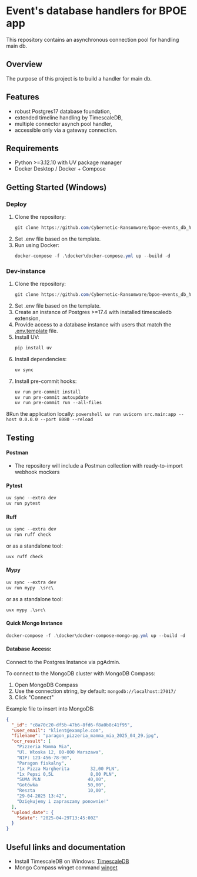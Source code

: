 # Event's database handlers for BPOE app
This repository contains an asynchronous connection pool for handling main db.

## Overview
The purpose of this project is to build a handler for main db.

## Features
- robust Postgres17 database foundation,
- extended timeline handling by TimescaleDB,
- multiple connector asynch pool handler,
- accessible only via a gateway connection.

## Requirements
- Python >=3.12.10 with UV package manager
- Docker Desktop / Docker + Compose

## Getting Started (Windows)
### Deploy
1. Clone the repository:
      ```powershell
      git clone https://github.com/Cybernetic-Ransomware/bpoe-events_db_handler.git
      ```
2. Set .env file based on the template.
3. Run using Docker:
      ```powershell
      docker-compose -f .\docker\docker-compose.yml up --build -d
      ```
### Dev-instance
1. Clone the repository:
      ```powershell
      git clone https://github.com/Cybernetic-Ransomware/bpoe-events_db_handler.git
      ```
2. Set .env file based on the template.
3. Create an instance of Postgres >=17.4 with installed timescaledb extension,
4. Provide access to a database instance with users that match the [.env.template](docker/.env.template) file.
5. Install UV:
      ```powershell
      pip install uv
      ```
6. Install dependencies:
      ```powershell
      uv sync
      ```
7. Install pre-commit hooks:
      ```powershell
      uv run pre-commit install
      uv run pre-commit autoupdate
      uv run pre-commit run --all-files
      ```
8Run the application locally:
      ```powershell
      uv run uvicorn src.main:app --host 0.0.0.0 --port 8080 --reload
      ```

## Testing
#### Postman
- The repository will include a Postman collection with ready-to-import webhook mockers

#### Pytest
```powershell
uv sync --extra dev
uv run pytest
```

#### Ruff
```powershell
uv sync --extra dev
uv run ruff check
```
or as a standalone tool:
```powershell
uvx ruff check
```

#### Mypy
```powershell
uv sync --extra dev
uv run mypy .\src\
```
or as a standalone tool:
```powershell
uvx mypy .\src\
```

#### Quick Mongo Instance
```powershell
docker-compose -f .\docker\docker-compose-mongo-pg.yml up --build -d
```

#### Database Access:
Connect to the Postgres Instance via pgAdmin.

To connect to the MongoDB cluster with MongoDB Compass:
1. Open MongoDB Compass
2. Use the connection string, by default: `mongodb://localhost:27017/`
3. Click "Connect"

Example file to insert into MongoDB:
```json
{
  "_id": "c8a70c20-df5b-47b6-8fd6-f8a0b8c41f95",
  "user_email": "klient@example.com",
  "filename": "paragon_pizzeria_mamma_mia_2025_04_29.jpg",
  "ocr_result": [
    "Pizzeria Mamma Mia",
    "Ul. Włoska 12, 00-000 Warszawa",
    "NIP: 123-456-78-90",
    "Paragon fiskalny",
    "1x Pizza Margherita        32,00 PLN",
    "1x Pepsi 0,5L              8,00 PLN",
    "SUMA PLN                  40,00",
    "Gotówka                   50,00",
    "Reszta                    10,00",
    "29-04-2025 13:42",
    "Dziękujemy i zapraszamy ponownie!"
  ],
  "upload_date": {
    "$date": "2025-04-29T13:45:00Z"
  }
}
```

## Useful links and documentation
- Install TimescaleDB on Windows: [TimescaleDB](https://docs.timescale.com/self-hosted/latest/install/installation-windows/)
- Mongo Compass winget command [winget](https://winget.run/pkg/MongoDB/Compass.Full)
